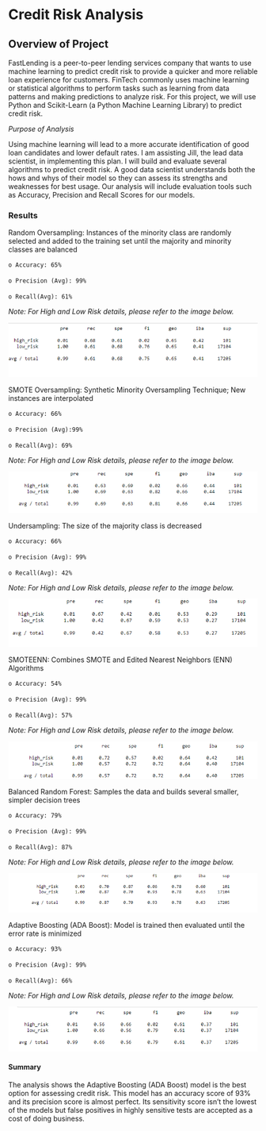 # **Credit Risk Analysis**

## **Overview of Project**

FastLending is a peer-to-peer lending services company that wants to use machine learning to predict credit risk to provide a quicker and more reliable loan experience for customers. FinTech commonly uses machine learning or statistical algorithms to perform tasks such as learning from data patterns and making predictions to analyze risk.  For this project, we will use Python and Scikit-Learn (a Python Machine Learning Library) to predict credit risk.

*Purpose of Analysis*

Using machine learning will lead to a more accurate identification of good loan candidates and lower default rates. I am assisting Jill, the lead data scientist, in implementing this plan. I will build and evaluate several algorithms to predict credit risk.  A good data scientist understands both the hows and whys of their model so they can assess its strengths and weaknesses for best usage.  Our analysis will include evaluation tools such as Accuracy, Precision and Recall Scores for our models.

### **Results**

Random Oversampling: Instances of the minority class are randomly selected and added to the training set until the majority and minority classes are balanced

    o Accuracy: 65%

    o Precision (Avg): 99%

    o Recall(Avg): 61%

*Note: For High and Low Risk details, please refer to the image below.*

![Image Random Oversampling](https://github.com/FeliciaGanthier/Credit_Risk_Analysis/blob/main/Random%20Oversampling.png)

SMOTE Oversampling: Synthetic Minority Oversampling Technique; New instances are interpolated

    o Accuracy: 66%

    o Precision (Avg):99%

    o Recall(Avg): 69%

*Note: For High and Low Risk details, please refer to the image below.*

![Image SMOTE Oversampling](https://github.com/FeliciaGanthier/Credit_Risk_Analysis/blob/main/SMOTE%20Oversampling.png)

Undersampling: The size of the majority class is decreased

    o Accuracy: 66%

    o Precision (Avg): 99%

    o Recall(Avg): 42%

*Note: For High and Low Risk details, please refer to the image below.*

![Image Undersampling](https://github.com/FeliciaGanthier/Credit_Risk_Analysis/blob/main/Undersampling.png)

 SMOTEENN: Combines SMOTE and Edited Nearest Neighbors (ENN) Algorithms

    o Accuracy: 54%

    o Precision (Avg): 99%

    o Recall(Avg): 57%

*Note: For High and Low Risk details, please refer to the image below.*

![Image SMOTEENN](https://github.com/FeliciaGanthier/Credit_Risk_Analysis/blob/main/SMOTEEN.png)

Balanced Random Forest: Samples the data and builds several smaller, simpler decision trees

    o Accuracy: 79%

    o Precision (Avg): 99%

    o Recall(Avg): 87%

*Note: For High and Low Risk details, please refer to the image below.*

![Image Random Forest](https://github.com/FeliciaGanthier/Credit_Risk_Analysis/blob/main/Random%20Forest.png)

Adaptive Boosting (ADA Boost): Model is trained then evaluated until the error rate is minimized

    o Accuracy: 93%

    o Precision (Avg): 99%

    o Recall(Avg): 66%

*Note: For High and Low Risk details, please refer to the image below.*

![Image ADA Boost](https://github.com/FeliciaGanthier/Credit_Risk_Analysis/blob/main/ADABoost.png)

#### **Summary**

The analysis shows the Adaptive Boosting (ADA Boost) model is the best option for assessing credit risk. This model has an accuracy score of 93% and its precision score is almost perfect. Its sensitivity score isn’t the lowest of the models but false positives in highly sensitive tests are accepted as a cost of doing business. 
